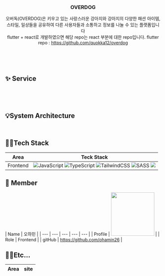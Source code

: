 
<div align = "center">
<br>
  
<h3> OVERDOG </h3>

오버독(OVERDOG)은 키우고 있는 사랑스러운 강아지와 강아지의 다양한 패션 아이템, 스타일, 일상들을 공유하여 다른 사용자들과 소통하고 정보를 나눌 수 있는 플랫폼입니다<br>
flutter + react로 개발하였으면 해당 repo는 react 부분에 대한 repo입니다.
flutter repo : https://github.com/quokka12/overdog
<br> <br>

</div>

<br>
<br>



## ✨ Service
<div align = "center">
  
  
</div>
  
<br>

<div align="center">

</div>

</p>

<br>

## 💡System Architecture
<br>

## 👩‍💻Tech Stack
|Area|Teck Stack|
|:----:|:-------:|
|Frontend| ![JavaScript](https://img.shields.io/badge/javascript-%23323330.svg?style=for-the-badge&logo=javascript&logoColor=%F7DF1E) ![TypeScript](https://img.shields.io/badge/typescript-%23007ACC.svg?style=for-the-badge&logo=typescript&logoColor=white) ![TailwindCSS](https://img.shields.io/badge/tailwindcss-%2338B2AC.svg?style=for-the-badge&logo=tailwind-css&logoColor=white) ![SASS](https://img.shields.io/badge/SASS-hotpink.svg?style=for-the-badge&logo=SASS&logoColor=white) <img src="https://img.shields.io/badge/Recoil-3578E5?style=for-the-badge&logo=recoil&logoColor=white" />

## 🧞 Member
| Name | 오하민 | 
| --- | --- | --- | --- | --- |
| Profile | <img width="140px" src="https://avatars.githubusercontent.com/u/113972482?v=4"> |
| Role | Frontend |
| gitHub | https://github.com/ohamin26 |


## 👩‍💻Etc...
|Area|site|
|:----:|:-------:|
